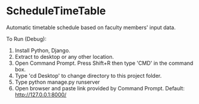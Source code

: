 # ScheduleTimeTable
Automatic timetable schedule based on faculty members' input data.

To Run (Debug):
1. Install Python, Django.
2. Extract to desktop or any other location.
3. Open Command Prompt. Press Shift+R then type 'CMD' in the command box.
4. Type 'cd Desktop' to change directory to this project folder.
5. Type python manage.py runserver
6. Open browser and paste link provided by Command Prompt. Default: http://127.0.0.1:8000/
